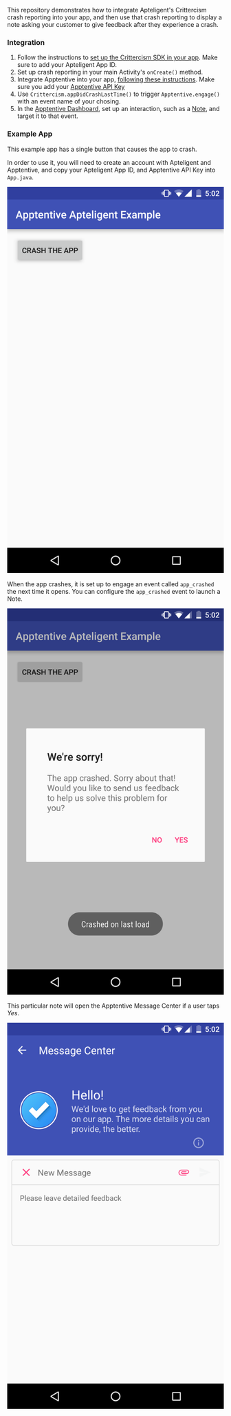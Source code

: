 This repository demonstrates how to integrate Apteligent's Crittercism crash reporting into your app, and then use that crash reporting to display a note asking your customer to give feedback after they experience a crash.
 
### Integration

1. Follow the instructions to [set up the Crittercism SDK in your app](https://docs.apteligent.com/android/android.html). Make sure to add your Apteligent App ID.
2. Set up crash reporting in your main Activity's `onCreate()` method.
3. Integrate Apptentive into your app, [following these instructions](https://docs.apptentive.com/android/integration/). Make sure you add your [Apptentive API Key](https://be.apptentive.com/apps/current/settings/api)
4. Use `Crittercism.appDidCrashLastTime()` to trigger `Apptentive.engage()` with an event name of your chosing.
5. In the [Apptentive Dashboard](https://be.apptentive.com/apps/current/interactions), set up an interaction, such as a [Note](https://be.apptentive.com/apps/current/notes), and target it to that event.


### Example App

This example app has a single button that causes the app to crash.

In order to use it, you will need to create an account with Apteligent and Apptentive, and copy your Apteligent App ID, and Apptentive API Key into `App.java`.

![](https://raw.githubusercontent.com/apptentive/apptentive-apteligent-example/fix_screenshots/android/images/Crash%20The%20App.png)

When the app crashes, it is set up to engage an event called `app_crashed` the next time it opens. You can configure the `app_crashed` event to launch a Note.

![](https://raw.githubusercontent.com/apptentive/apptentive-apteligent-example/fix_screenshots/android/images/Note.png)

This particular note will open the Apptentive Message Center if a user taps *Yes*. 

![](https://raw.githubusercontent.com/apptentive/apptentive-apteligent-example/fix_screenshots/android/images/Message%20Center.png)
